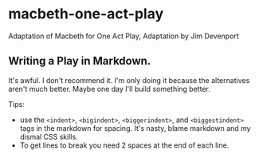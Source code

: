 # macbeth-one-act-play
Adaptation of Macbeth for One Act Play, Adaptation by Jim Devenport

## Writing a Play in Markdown.
It's awful. I don't recommend it. I'm only doing it because the alternatives
aren't much better. Maybe one day I'll build something better.

Tips:
* use the `<indent>`, `<bigindent>`, `<biggerindent>`, and `<biggestindent>` tags
in the markdown for spacing. It's nasty, blame markdown and my dismal CSS skills.
* To get lines to break you need 2 spaces at the end of each line.
